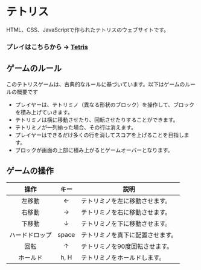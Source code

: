 # テトリス

HTML、CSS、JavaScriptで作られたテトリスのウェブサイトです。

### プレイはこちらから → [Tetris](https://teamdev-recursionred.github.io/work-space/)

## ゲームのルール

このテトリスゲームは、古典的なルールに基づいています。以下はゲームのルールの概要です

- プレイヤーは、テトリミノ（異なる形状のブロック）を操作して、ブロックを積み上げていきます。
- テトリミノは横に移動させたり、回転させたりすることができます。
- テトリミノが一列揃った場合、その行は消えます。
- プレイヤーはできるだけ多くの行を消してスコアを上げることを目指します。
- ブロックが画面の上部に積み上がるとゲームオーバーとなります。

## ゲームの操作

|   操作   |   キー |   説明   |
| :-----:| :-----:|  ------  |
|      左移動     |   ←  | テトリミノを左に移動させます。 |
|      右移動     |   →   | テトリミノを右に移動させます。 |
|      下移動   |   ↓  | テトリミノを下に移動させます。 |
|    ハードドロップ   |   space  | テトリミノを真下に配置させます。 |
|       回転     |  ↑   | テトリミノを90度回転させます。 |
|       ホールド     |  h, H | テトリミノをホールドします。 |


